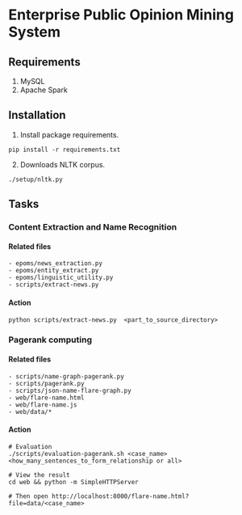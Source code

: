Enterprise  Public Opinion Mining System
==========================

## Requirements
1. MySQL
2. Apache Spark

## Installation
1. Install package requirements.

```
pip install -r requirements.txt
```

2. Downloads NLTK corpus.
```
./setup/nltk.py
```


## Tasks
### Content Extraction and Name Recognition
#### Related files
```
- epoms/news_extraction.py
- epoms/entity_extract.py
- epoms/linguistic_utility.py
- scripts/extract-news.py
```

#### Action
```
python scripts/extract-news.py  <part_to_source_directory>
```

### Pagerank computing
#### Related files
```
- scripts/name-graph-pagerank.py
- scripts/pagerank.py
- scripts/json-name-flare-graph.py
- web/flare-name.html
- web/flare-name.js
- web/data/*
```

#### Action
```
# Evaluation
./scripts/evaluation-pagerank.sh <case_name> <how_many_sentences_to_form_relationship or all>

# View the result
cd web && python -m SimpleHTTPServer

# Then open http://localhost:8000/flare-name.html?file=data/<case_name>
```
